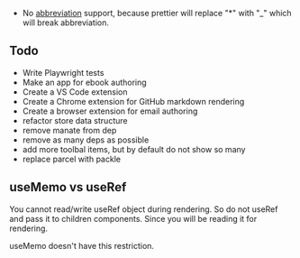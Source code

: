 - No [abbreviation](https://michelf.ca/projects/php-markdown/extra/#abbr) support, because prettier will replace "\*" with "\_" which will break abbreviation.

## Todo

- Write Playwright tests
- Make an app for ebook authoring
- Create a VS Code extension
- Create a Chrome extension for GitHub markdown rendering
- Create a browser extension for email authoring
- refactor store data structure
- remove manate from dep
- remove as many deps as possible
- add more toolbal items, but by default do not show so many
- replace parcel with packle

## useMemo vs useRef

You cannot read/write useRef object during rendering. So do not useRef and pass it to children components. Since you will be reading it for rendering.

useMemo doesn't have this restriction.
